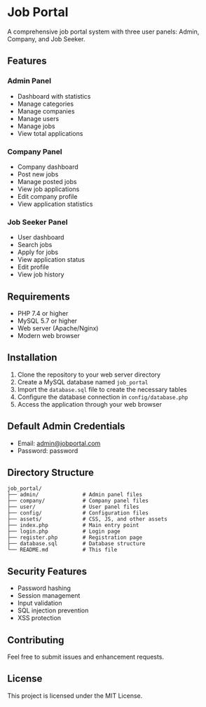 # Job Portal

A comprehensive job portal system with three user panels: Admin, Company, and Job Seeker.

## Features

### Admin Panel
- Dashboard with statistics
- Manage categories
- Manage companies
- Manage users
- Manage jobs
- View total applications

### Company Panel
- Company dashboard
- Post new jobs
- Manage posted jobs
- View job applications
- Edit company profile
- View application statistics

### Job Seeker Panel
- User dashboard
- Search jobs
- Apply for jobs
- View application status
- Edit profile
- View job history

## Requirements

- PHP 7.4 or higher
- MySQL 5.7 or higher
- Web server (Apache/Nginx)
- Modern web browser

## Installation

1. Clone the repository to your web server directory
2. Create a MySQL database named `job_portal`
3. Import the `database.sql` file to create the necessary tables
4. Configure the database connection in `config/database.php`
5. Access the application through your web browser

## Default Admin Credentials

- Email: admin@jobportal.com
- Password: password

## Directory Structure

```
job_portal/
├── admin/              # Admin panel files
├── company/            # Company panel files
├── user/               # User panel files
├── config/             # Configuration files
├── assets/             # CSS, JS, and other assets
├── index.php           # Main entry point
├── login.php           # Login page
├── register.php        # Registration page
├── database.sql        # Database structure
└── README.md           # This file
```

## Security Features

- Password hashing
- Session management
- Input validation
- SQL injection prevention
- XSS protection

## Contributing

Feel free to submit issues and enhancement requests.

## License

This project is licensed under the MIT License. 